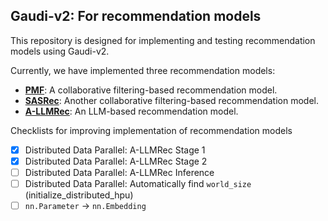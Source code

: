 ## Gaudi-v2: For recommendation models

This repository is designed for implementing and testing recommendation models using Gaudi-v2.

Currently, we have implemented three recommendation models:
- [**PMF**](https://github.com/Sein-Kim/Gaudi-Git/tree/main/MF-gaudi): A collaborative filtering-based recommendation model.
- [**SASRec**](https://github.com/Sein-Kim/Gaudi-Git/tree/main/SASRec-gaudi): Another collaborative filtering-based recommendation model.
- [**A-LLMRec**](https://github.com/Sein-Kim/Gaudi-Git/tree/main/A-LLMRec-gaudi): An LLM-based recommendation model.

Checklists for improving implementation of recommendation models
- [x] Distributed Data Parallel: A-LLMRec Stage 1
- [x] Distributed Data Parallel: A-LLMRec Stage 2
- [ ] Distributed Data Parallel: A-LLMRec Inference
- [ ] Distributed Data Parallel: Automatically find `world_size` (initialize_distributed_hpu)
- [ ] `nn.Parameter` -> `nn.Embedding`
